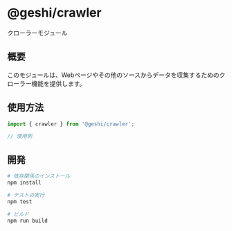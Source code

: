 # @geshi/crawler

クローラーモジュール

## 概要

このモジュールは、Webページやその他のソースからデータを収集するためのクローラー機能を提供します。

## 使用方法

```typescript
import { crawler } from '@geshi/crawler';

// 使用例
```

## 開発

```bash
# 依存関係のインストール
npm install

# テストの実行
npm test

# ビルド
npm run build
